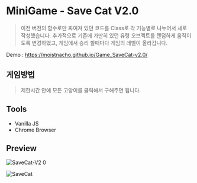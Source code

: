 # MiniGame - Save Cat V2.0

> 이전 버전의 함수로만 짜여져 있던 코드를 Class로 각 기능별로 나누어서 새로 작성했습니다. 추가적으로 기존에 가만히 있던 유령 오브젝트를 랜덤하게 움직이도록 변경하였고, 게임에서 승리 할때마다 게임의 레벨이 올라갑니다.  

Demo : https://moistnacho.github.io/Game_SaveCat-v2.0/

## 게임방법

> 제한시간 안에 모든 고양이를 클릭해서 구해주면 됩니다.

## Tools

- Vanilla JS
- Chrome Browser

## Preview

![SaveCat-V2 0](https://user-images.githubusercontent.com/59498305/99899626-1e78bd80-2cee-11eb-80c3-d87151be84b5.PNG)

![SaveCat](https://user-images.githubusercontent.com/59498305/104272518-9be7cf80-54e0-11eb-955e-56a0a30287b6.gif)
